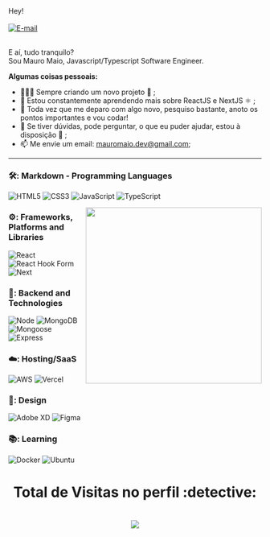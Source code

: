 <div>Hey!</div>

<br/>

<a href="https://www.linkedin.com/in/mauromaio-dev">
<img align="center" alt="E-mail" src="https://img.shields.io/badge/-How%20to%20reach%20me-red"/>
</a><br/>

<br/>

E aí, tudo tranquilo?<br/>
Sou Mauro Maio, Javascript/Typescript Software Engineer.

**Algumas coisas pessoais:**

- 👨🏽‍💻 Sempre criando um novo projeto 🚀 ;
- 🌱 Estou constantemente aprendendo mais sobre ReactJS e NextJS ⚛️ ;
- 🤔 Toda vez que me deparo com algo novo, pesquiso bastante, anoto os pontos importantes e vou codar!
- 💬 Se tiver dúvidas, pode perguntar, o que eu puder ajudar, estou à disposição 🤝 ;
- 📫 Me envie um email: mauromaio.dev@gmail.com;

---------------------------

### :hammer_and_wrench:: Markdown - Programming Languages

<p><img alt="HTML5" src="https://img.shields.io/badge/html5%20-%23E34F26.svg?&style=for-the-badge&logo=html5&logoColor=white"/>
  <img alt="CSS3" src="https://img.shields.io/badge/css3%20-%231572B6.svg?&style=for-the-badge&logo=css3&logoColor=white"/>
  <img alt="JavaScript" src="https://img.shields.io/badge/javascript%20-%23323330.svg?&style=for-the-badge&logo=javascript&logoColor=%23F7DF1E"/>
  <img alt="TypeScript" src="https://img.shields.io/badge/typescript-%23007ACC.svg?style=for-the-badge&logo=typescript&logoColor=white"/><p/>
  
   <img align="right" src="https://i.ibb.co/6bvrWTJ/computer-illustration.png" width="350"/>

### ⚙️: Frameworks, Platforms and Libraries

<p><img alt="React" src="https://img.shields.io/badge/react-%2320232a.svg?style=for-the-badge&logo=react&logoColor=%2361DAFB"/>
  <img alt="React Hook Form" src="https://img.shields.io/badge/React%20Hook%20Form-%23EC5990.svg?style=for-the-badge&logo=reacthookform&logoColor=white"/>
  <img alt="Next" src="https://img.shields.io/badge/Next-black?style=for-the-badge&logo=next.js&logoColor=white"/>
<p/>

### 💾: Backend and Technologies

<p><img alt="Node" src="https://img.shields.io/badge/node.js%20-%2343853D.svg?&style=for-the-badge&logo=node.js&logoColor=white"/>
  <img alt="MongoDB" src="https://img.shields.io/badge/MongoDB-%234ea94b.svg?style=for-the-badge&logo=mongodb&logoColor=white"/>
  <img alt="Mongoose" src="https://img.shields.io/badge/Mongoose-F04D35.svg?style=for-the-badge&logo=Mongoose&logoColor=white"/>
  <img alt="Express" src="https://img.shields.io/badge/express.js-%23404d59.svg?style=for-the-badge&logo=express&logoColor=%2361DAFB"/>
  <p/>

### ☁️: Hosting/SaaS

<p><img alt="AWS" src="https://img.shields.io/badge/AWS-%23FF9900.svg?style=for-the-badge&logo=amazon-aws&logoColor=white"/>
    <img alt="Vercel" src="https://img.shields.io/badge/vercel-%23000000.svg?style=for-the-badge&logo=vercel&logoColor=white"/>
  <p/>
   
### 🎨: Design

<p><img alt="Adobe XD" src="https://img.shields.io/badge/adobe%20xd%20-%23FF26BE.svg?&style=for-the-badge&logo=adobe%20xd&logoColor=white"/>
  <img alt="Figma" src="https://img.shields.io/badge/figma%20-%23F24E1E.svg?&style=for-the-badge&logo=figma&logoColor=white"/><p/>
  
  ### :books:: Learning

<p><img alt="Docker" src="https://img.shields.io/badge/docker%20-%230db7ed.svg?&style=for-the-badge&logo=docker&logoColor=white"/>
  <img alt="Ubuntu" src="https://img.shields.io/badge/Ubuntu-E95420?style=for-the-badge&logo=ubuntu&logoColor=white" /><p/>

 <h1 align="center">Total de Visitas no perfil :detective: <h1/>
 <p align="center"> 
   <img alingn="center" src="https://profile-counter.glitch.me/mauromaiodev/count.svg" />
 </p>
